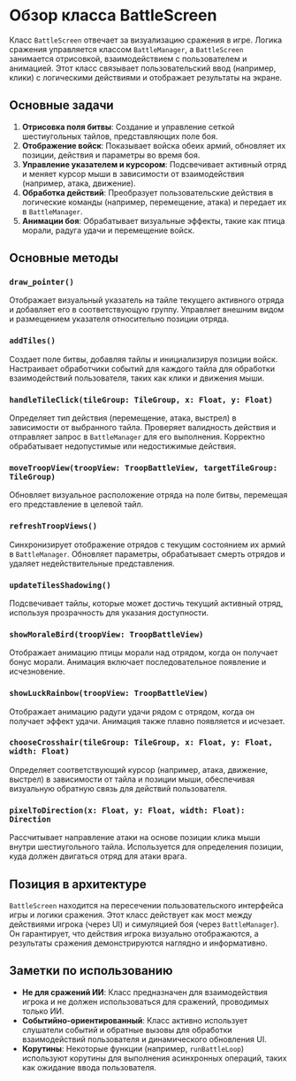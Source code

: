 # Обзор класса BattleScreen

Класс `BattleScreen` отвечает за визуализацию сражения в игре. Логика сражения управляется классом `BattleManager`, а `BattleScreen` занимается отрисовкой, взаимодействием с пользователем и анимацией. Этот класс связывает пользовательский ввод (например, клики) с логическими действиями и отображает результаты на экране.

## Основные задачи
1. **Отрисовка поля битвы**: Создание и управление сеткой шестиугольных тайлов, представляющих поле боя.
2. **Отображение войск**: Показывает войска обеих армий, обновляет их позиции, действия и параметры во время боя.
3. **Управление указателем и курсором**: Подсвечивает активный отряд и меняет курсор мыши в зависимости от взаимодействия (например, атака, движение).
4. **Обработка действий**: Преобразует пользовательские действия в логические команды (например, перемещение, атака) и передает их в `BattleManager`.
5. **Анимации боя**: Обрабатывает визуальные эффекты, такие как птица морали, радуга удачи и перемещение войск.

## Основные методы

### `draw_pointer()`
Отображает визуальный указатель на тайле текущего активного отряда и добавляет его в соответствующую группу. Управляет внешним видом и размещением указателя относительно позиции отряда.

### `addTiles()`
Создает поле битвы, добавляя тайлы и инициализируя позиции войск. Настраивает обработчики событий для каждого тайла для обработки взаимодействий пользователя, таких как клики и движения мыши.

### `handleTileClick(tileGroup: TileGroup, x: Float, y: Float)`
Определяет тип действия (перемещение, атака, выстрел) в зависимости от выбранного тайла. Проверяет валидность действия и отправляет запрос в `BattleManager` для его выполнения. Корректно обрабатывает недопустимые или недостижимые действия.

### `moveTroopView(troopView: TroopBattleView, targetTileGroup: TileGroup)`
Обновляет визуальное расположение отряда на поле битвы, перемещая его представление в целевой тайл.

### `refreshTroopViews()`
Синхронизирует отображение отрядов с текущим состоянием их армий в `BattleManager`. Обновляет параметры, обрабатывает смерть отрядов и удаляет недействительные представления.

### `updateTilesShadowing()`
Подсвечивает тайлы, которые может достичь текущий активный отряд, используя прозрачность для указания доступности.

### `showMoraleBird(troopView: TroopBattleView)`
Отображает анимацию птицы морали над отрядом, когда он получает бонус морали. Анимация включает последовательное появление и исчезновение.

### `showLuckRainbow(troopView: TroopBattleView)`
Отображает анимацию радуги удачи рядом с отрядом, когда он получает эффект удачи. Анимация также плавно появляется и исчезает.

### `chooseCrosshair(tileGroup: TileGroup, x: Float, y: Float, width: Float)`
Определяет соответствующий курсор (например, атака, движение, выстрел) в зависимости от тайла и позиции мыши, обеспечивая визуальную обратную связь для действий пользователя.

### `pixelToDirection(x: Float, y: Float, width: Float): Direction`
Рассчитывает направление атаки на основе позиции клика мыши внутри шестиугольного тайла. Используется для определения позиции, куда должен двигаться отряд для атаки врага.

## Позиция в архитектуре
`BattleScreen` находится на пересечении пользовательского интерфейса игры и логики сражения. Этот класс действует как мост между действиями игрока (через UI) и симуляцией боя (через `BattleManager`). Он гарантирует, что действия игрока визуально отображаются, а результаты сражения демонстрируются наглядно и информативно.

## Заметки по использованию
- **Не для сражений ИИ**: Класс предназначен для взаимодействия игрока и не должен использоваться для сражений, проводимых только ИИ.
- **Событийно-ориентированный**: Класс активно использует слушатели событий и обратные вызовы для обработки взаимодействий пользователя и динамического обновления UI.
- **Корутины**: Некоторые функции (например, `runBattleLoop`) используют корутины для выполнения асинхронных операций, таких как ожидание ввода пользователя.

